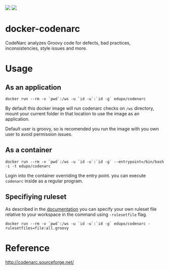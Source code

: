 [![](https://images.microbadger.com/badges/version/sergeygals/docker-codenarc.svg)](https://microbadger.com/images/sergeygals/docker-codenarc "Get your own version badge on microbadger.com")
[![](https://images.microbadger.com/badges/image/sergeygals/docker-codenarc.svg)](https://microbadger.com/images/sergeygals/docker-codenarc "Get your own image badge on microbadger.com")


# docker-codenarc
CodeNarc analyzes Groovy code for defects, bad practices, inconsistencies, style
issues and more.

# Usage

## As an application
```docker run --rm -v `pwd`:/ws -u `id -u`:`id -g` edupo/codenarc```

By default this docker image will run codenarc checks on `/ws` directory,
mount your current folder in that location to use the image as an application.

Default user is groovy, so is recomended you run the image with you own user to
avoid permission issues.

## As a container
```docker run --rm -v `pwd`:/ws -u `id -u`:`id -g` --entrypoint=/bin/bash -i -t edupo/codenarc```

Login into the container overriding the entry point. you can execute `codenarc`
inside as a regular program. 

## Specifiying ruleset
As described in the [documentation](http://codenarc.sourceforge.net/codenarc-command-line.html)
you can specify your own ruleset file relative to your workspace in the command
using `-rulesetfile` flag.

```docker run --rm -v `pwd`:/ws -u `id -u`:`id -g` edupo/codenarc -rulesetfiles=file:all.groovy```

# Reference
http://codenarc.sourceforge.net/
